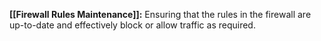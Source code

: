 **[[Firewall Rules Maintenance]]:** Ensuring that the rules in the firewall are up-to-date and effectively block or allow traffic as required.
